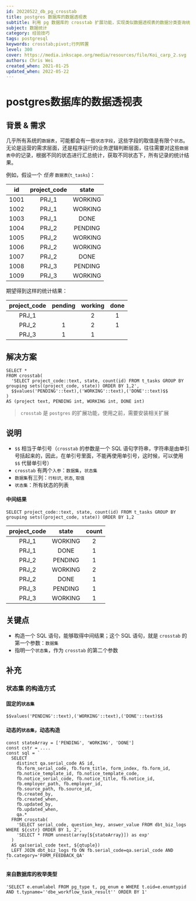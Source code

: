 ```yaml
---
id: 20220522_db_pg_crosstab
title: postgres 数据库的数据透视表
subtitle: 利用 pg 数据库的 crosstab 扩展功能，实现类似数据透视表的数据分类查询统计
subject: 数据统计
category: 经验技巧
tags: postgresql
keywords: crosstab;pivot;行列转置
level: 300
cover: https://media.inkscape.org/media/resources/file/Koi_carp_2.svg
authors: Chris Wei
created_when: 2021-01-25
updated_when: 2022-05-22
---
```


# postgres数据库的数据透视表

## 背景 & 需求

几乎所有系统的`数据表`，可能都会有一些`状态字段`，这些字段的取值是有限个`状态`。无论是运营的需求层面，还是程序运行的业务逻辑判断层面，往往需要对这些`数据表`中的记录，根据不同的状态进行汇总统计，获取不同状态下，所有记录的统计结果。

例如，假设一个 *任务* `数据表`(`t_tasks`)：

|id|project_code|state|
|:-:|:-:|:-:|
|1001|PRJ_1|WORKING|
|1002|PRJ_1|WORKING|
|1003|PRJ_1|DONE|
|1004|PRJ_2|PENDING|
|1005|PRJ_2|WORKING|
|1006|PRJ_2|WORKING|
|1007|PRJ_2|DONE|
|1008|PRJ_3|PENDING|
|1009|PRJ_3|WORKING|

期望得到这样的统计结果：

|project_code|pending|working|done|
|:-:|:-:|:-:|:-:|
|PRJ_1|   | 2 | 1 |
|PRJ_2| 1 | 2 | 1 |
|PRJ_3| 1 | 1 |   |

## 解决方案

```
SELECT *
FROM crosstab(
  'SELECT project_code::text, state, count(id) FROM t_tasks GROUP BY grouping sets((project_code, state)) ORDER BY 1,2',
  $$values('PENDING'::text),('WORKING'::text),('DONE'::text)$$
)
AS (project text, PENDING int, WORKING int, DONE int)
```

> `crosstab` 是 `postgres` 的扩展功能，使用之前，需要安装相关扩展

## 说明

- `$$` 相当于单引号（`crosstab` 的参数是一个 SQL 语句字符串，字符串是由单引号括起来的，因此，在单引号里面，不能再使用单引号，这时候，可以使用 `$$` 代替单引号）
- `crosstab` 有两个`入参`：`数据集`，`状态集`
- `数据集`有三列：`行标识`, `状态`, `取值`
- `状态集`：所有状态的列表

#### 中间结果

`SELECT project_code::text, state, count(id) FROM t_tasks GROUP BY grouping sets((project_code, state)) ORDER BY 1,2`

|project_code|state|count|
|:-:|:-:|:-:|
|PRJ_1|WORKING|2|
|PRJ_1|DONE|1|
|PRJ_2|PENDING|1|
|PRJ_2|WORKING|2|
|PRJ_2|DONE|1|
|PRJ_3|PENDING|1|
|PRJ_3|WORKING|1|

## 关键点

- 构造一个 SQL 语句，能够取得中间结果；这个 SQL 语句，就是 `crosstab` 的第一个参数：`数据集`
- 指明一个`状态集`，作为 `crosstab` 的第二个参数

## 补充

### 状态集 的构造方式

#### 固定的`状态集`

```
$$values('PENDING'::text),('WORKING'::text),('DONE'::text)$$
```

#### 动态的`状态集`，动态构造

```
const stateArray = ['PENDING', 'WORKING', 'DONE']
const cstr = ....
const sql = `
  SELECT 
    distinct qa.serial_code AS id,
    fb.form_serial_code, fb.form_title, form_index, fb.form_id, 
    fb.notice_template_id, fb.notice_template_code,
    fb.notice_serial_code, fb.notice_title, fb.notice_id, 
    fb.employer_path, fb.employer_id, 
    fb.source_path, fb.source_id, 
    fb.created_by,
    fb.created_when,
    fb.updated_by,
    fb.updated_when,
    qa.* 
  FROM crosstab(
    'SELECT serial_code, question_key, answer_value FROM dbt_biz_logs WHERE ${cstr} ORDER BY 1, 2',
    'SELECT * FROM unnest(array[${stateArray}]) as exp'
  )
  AS qa(serial_code text, ${qtuple})
  LEFT JOIN dbt_biz_logs fb ON fb.serial_code=qa.serial_code AND fb.category='FORM_FEEDBACK_QA'
`
```

#### 来自数据库的枚举类型

```
'SELECT e.enumlabel FROM pg_type t, pg_enum e WHERE t.oid=e.enumtypid AND t.typname=''dbe_workflow_task_result'' ORDER BY 1'
```
